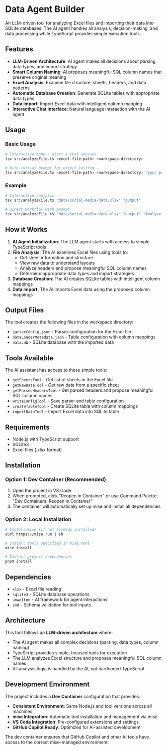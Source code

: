 # Data Agent Builder

An LLM-driven tool for analyzing Excel files and importing their data into SQLite databases. The AI agent handles all analysis, decision-making, and data processing while TypeScript provides simple execution tools.

## Features

- **LLM-Driven Architecture**: AI agent makes all decisions about parsing, data types, and import strategy
- **Smart Column Naming**: AI proposes meaningful SQL column names that preserve original meaning
- **Excel Analysis**: Examine file structure, sheets, headers, and data patterns
- **Automatic Database Creation**: Generate SQLite tables with appropriate data types
- **Data Import**: Import Excel data with intelligent column mapping
- **Interactive Chat Interface**: Natural language interaction with the AI agent

## Usage

### Basic Usage

```bash
# Interactive mode - start a chat session
tsx src/analyzeFile.ts <excel-file-path> <workspace-directory>

# With initial prompt for direct testing
tsx src/analyzeFile.ts <excel-file-path> <workspace-directory> "your prompt here"
```

### Example

```bash
# Interactive analysis
tsx src/analyzeFile.ts "data/social-media-data.xlsx" "output"

# Direct workflow with prompt
tsx src/analyzeFile.ts "data/social-media-data.xlsx" "output" "Analyze this file and import all data into SQLite"
```

## How it Works

1. **AI Agent Initialization**: The LLM agent starts with access to simple TypeScript tools
2. **File Analysis**: The AI examines Excel files using tools to:
   - Get sheet information and structure
   - View raw data to understand layouts
   - Analyze headers and propose meaningful SQL column names
   - Determine appropriate data types and import strategies
3. **Database Creation**: The AI creates SQLite tables with intelligent column mappings
4. **Data Import**: The AI imports Excel data using the proposed column mappings

## Output Files

The tool creates the following files in the workspace directory:

- `parserConfig.json` - Parser configuration for the Excel file
- `dataLoaderMetadata.json` - Table configuration with column mappings
- `data.db` - SQLite database with the imported data

## Tools Available

The AI assistant has access to these simple tools:

- `getSheetsTool` - Get list of sheets in the Excel file
- `getRawDataTool` - Get raw data from a specific sheet
- `getParsedHeadersTool` - Get parsed headers and propose meaningful SQL column names
- `writeConfigTool` - Save parser and table configuration
- `createTableTool` - Create SQLite table with column mappings
- `importDataTool` - Import Excel data into SQLite table

## Requirements

- Node.js with TypeScript support
- SQLite3
- Excel files (.xlsx format)

## Installation

### Option 1: Dev Container (Recommended)

1. Open the project in VS Code
2. When prompted, click "Reopen in Container" or use Command Palette: "Dev Containers: Reopen in Container"
3. The container will automatically set up mise and install all dependencies

### Option 2: Local Installation

```bash
# Install mise (if not already installed)
curl https://mise.run | sh

# Install tools specified in mise.toml
mise install

# Install project dependencies
pnpm install
```

## Dependencies

- `xlsx` - Excel file reading
- `sqlite3` - SQLite database operations
- `umwelten` - AI framework for agent interactions
- `zod` - Schema validation for tool inputs

## Architecture

This tool follows an **LLM-driven architecture** where:
- The AI agent makes all complex decisions (parsing, data types, column naming)
- TypeScript provides simple, focused tools for execution
- The LLM analyzes Excel structure and proposes meaningful SQL column names
- All analysis logic is handled by the AI, not hardcoded TypeScript

## Development Environment

The project includes a **Dev Container** configuration that provides:
- **Consistent Environment**: Same Node.js and tool versions across all machines
- **mise Integration**: Automatic tool installation and management via mise
- **VS Code Integration**: Pre-configured extensions and settings
- **GitHub Copilot Ready**: Optimized for AI-assisted development

The dev container ensures that GitHub Copilot and other AI tools have access to the correct mise-managed environment.
